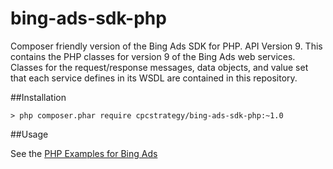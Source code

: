 bing-ads-sdk-php
================

Composer friendly version of the Bing Ads SDK for PHP. API Version 9. 
This contains the PHP classes for version 9 of the Bing Ads web services. Classes for the request/response messages, data objects, and value set that each service defines in its WSDL are contained in this repository.

##Installation
```shell
> php composer.phar require cpcstrategy/bing-ads-sdk-php:~1.0
```

##Usage

See the [PHP Examples for Bing Ads](http://msdn.microsoft.com/en-US/library/jj966370.aspx) 
